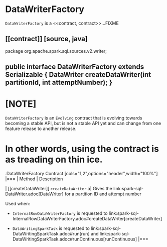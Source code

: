 # DataWriterFactory

`DataWriterFactory` is a <<contract, contract>>...FIXME

[[contract]]
[source, java]
----
package org.apache.spark.sql.sources.v2.writer;

public interface DataWriterFactory<T> extends Serializable {
  DataWriter<T> createDataWriter(int partitionId, int attemptNumber);
}
----

[NOTE]
====
`DataWriterFactory` is an `Evolving` contract that is evolving towards becoming a stable API, but is not a stable API yet and can change from one feature release to another release.

In other words, using the contract is as treading on thin ice.
====

.DataWriterFactory Contract
[cols="1,2",options="header",width="100%"]
|===
| Method
| Description

| [[createDataWriter]] `createDataWriter`
a| Gives the link:spark-sql-DataWriter.adoc[DataWriter] for a partition ID and attempt number

Used when:

* `InternalRowDataWriterFactory` is requested to link:spark-sql-InternalRowDataWriterFactory.adoc#createDataWriter[createDataWriter]

* `DataWritingSparkTask` is requested to link:spark-sql-DataWritingSparkTask.adoc#run[run] and link:spark-sql-DataWritingSparkTask.adoc#runContinuous[runContinuous]
|===
